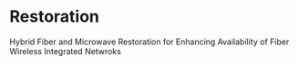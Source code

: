 # Restoration
Hybrid Fiber and Microwave Restoration for Enhancing Availability of Fiber Wireless Integrated Netwroks
